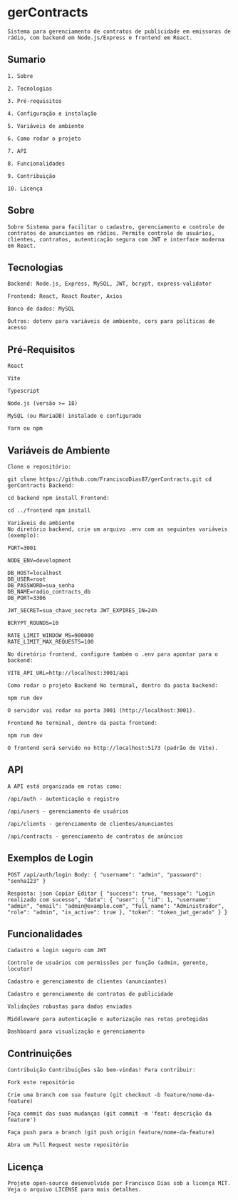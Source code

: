 
# gerContracts

    Sistema para gerenciamento de contratos de publicidade em emissoras de rádio, com backend em Node.js/Express e frontend em React.

## Sumario
    1. Sobre

    2. Tecnologias

    3. Pré-requisitos

    4. Configuração e instalação

    5. Variáveis de ambiente

    6. Como rodar o projeto

    7. API

    8. Funcionalidades

    9. Contribuição

    10. Licença
## Sobre
    Sobre Sistema para facilitar o cadastro, gerenciamento e controle de contratos de anunciantes em rádios. Permite controle de usuários, clientes, contratos, autenticação segura com JWT e interface moderna em React.
## Tecnologias

    Backend: Node.js, Express, MySQL, JWT, bcrypt, express-validator

    Frontend: React, React Router, Axios

    Banco de dados: MySQL

    Outros: dotenv para variáveis de ambiente, cors para políticas de acesso
## Pré-Requisitos
    React

    Vite

    Typescript

    Node.js (versão >= 18)

    MySQL (ou MariaDB) instalado e configurado

    Yarn ou npm
## Variáveis de Ambiente

    Clone o repositório:

    git clone https://github.com/FranciscoDias87/gerContracts.git cd gerContracts Backend:

    cd backend npm install Frontend:

    cd ../frontend npm install 
    
    Variáveis de ambiente 
    No diretório backend, crie um arquivo .env com as seguintes variáveis (exemplo):
     
    PORT=3001 
    
    NODE_ENV=development

    DB_HOST=localhost 
    DB_USER=root 
    DB_PASSWORD=sua_senha 
    DB_NAME=radio_contracts_db 
    DB_PORT=3306

    JWT_SECRET=sua_chave_secreta JWT_EXPIRES_IN=24h

    BCRYPT_ROUNDS=10

    RATE_LIMIT_WINDOW_MS=900000                 
    RATE_LIMIT_MAX_REQUESTS=100 

    No diretório frontend, configure também o .env para apontar para o backend:
    
    VITE_API_URL=http://localhost:3001/api 
    
    Como rodar o projeto Backend No terminal, dentro da pasta backend:
    
    npm run dev 
    
    O servidor vai rodar na porta 3001 (http://localhost:3001).

    Frontend No terminal, dentro da pasta frontend:
        
    npm run dev 
    
    O frontend será servido no http://localhost:5173 (padrão do Vite).
## API

    A API está organizada em rotas como:

    /api/auth - autenticação e registro

    /api/users - gerenciamento de usuários

    /api/clients - gerenciamento de clientes/anunciantes

    /api/contracts - gerenciamento de contratos de anúncios
## Exemplos de Login

    POST /api/auth/login Body: { "username": "admin", "password": "senha123" }

    Resposta: json Copiar Editar { "success": true, "message": "Login realizado com sucesso", "data": { "user": { "id": 1, "username": "admin", "email": "admin@example.com", "full_name": "Administrador", "role": "admin", "is_active": true }, "token": "token_jwt_gerado" } }
## Funcionalidades

    Cadastro e login seguro com JWT

    Controle de usuários com permissões por função (admin, gerente, locutor)

    Cadastro e gerenciamento de clientes (anunciantes)

    Cadastro e gerenciamento de contratos de publicidade

    Validações robustas para dados enviados

    Middleware para autenticação e autorização nas rotas protegidas

    Dashboard para visualização e gerenciamento
## Contrinuições

    Contribuição Contribuições são bem-vindas! Para contribuir:

    Fork este repositório

    Crie uma branch com sua feature (git checkout -b feature/nome-da-feature)

    Faça commit das suas mudanças (git commit -m 'feat: descrição da feature')

    Faça push para a branch (git push origin feature/nome-da-feature)

    Abra um Pull Request neste repositório
## Licença

    Projeto open-source desenvolvido por Francisco Dias sob a licença MIT. Veja o arquivo LICENSE para mais detalhes.